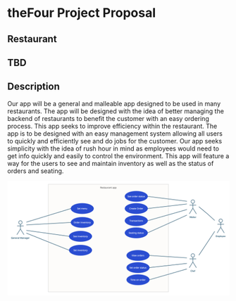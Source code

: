 # theFour Project Proposal
## Restaurant
## TBD
## Description

Our app will be a general and malleable app designed to be used in many restaurants.
The app will be designed with the idea of better managing the backend of restaurants to benefit the customer with an easy ordering process. This app seeks to improve efficiency	within the restaurant.
The app is to be designed with an easy management system allowing all users to quickly and efficiently see and do jobs for the customer. Our app seeks simplicity with the idea of rush hour in mind as employees would need to get info quickly and easily to control the environment. This app will feature a way for the users to see and maintain inventory as well as the status of orders and seating.	


![Use-Case Diagram](https://raw.githubusercontent.com/c-lorenzo76/theFour-project-proposal/main/Use-Case.png)
